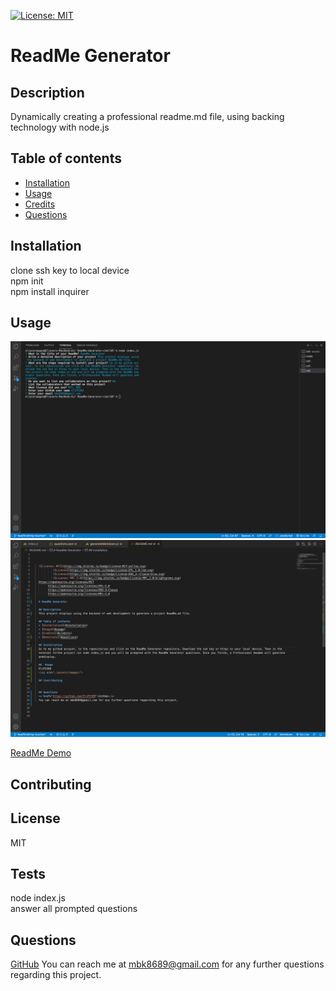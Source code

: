 

  
  [![License: MIT](https://img.shields.io/badge/License-MIT-yellow.svg)](https://opensource.org/licenses/MIT)

  # ReadMe Generator

  ## Description
  Dynamically creating a professional readme.md file, using backing technology with node.js

  ## Table of contents
  * [Installation](#installation)
  * [Usage](#usage)
  * [Credits](#credits)
  * [Questions](#questions)

  ## Installation
  clone ssh key to local device <br> npm init <br> npm install inquirer

  ##  Usage
  <img src="./assets/images/readme1-img.png">
  <img src="./assets/images/readme2-img.png">

  <a href="https://watch.screencastify.com/v/f1ToW1hfh8cVxxvjRppE">ReadMe Demo</a>

  ## Contributing
  


  ## License
  MIT

  ## Tests
  node index.js <br> answer all prompted questions

  ## Questions
  <a href="https://github.com/EliP2389">GitHub</a>
  You can reach me at mbk8689@gmail.com for any further questions regarding this project.



